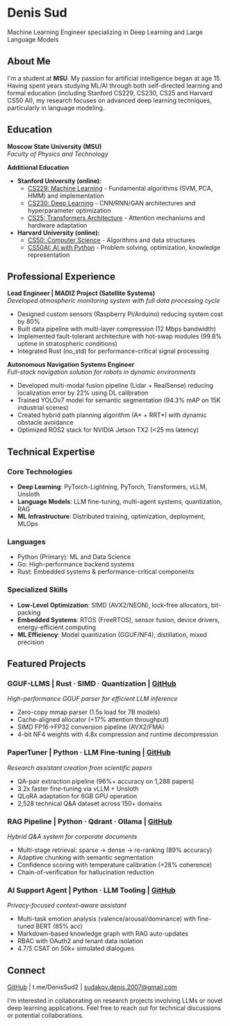 # Denis Sud

Machine Learning Engineer specializing in Deep Learning and Large Language Models

## About Me

I'm a student at **MSU**. My passion for artificial intelligence began at age 15. Having spent years studying ML/AI through both self-directed learning and formal education (including Stanford CS229, CS230, CS25 and Harvard CS50 AI), my research focuses on advanced deep learning techniques, particularly in language modeling.

## Education
**Moscow State University (MSU)**  
*Faculty of Physics and Technology* 

**Additional Education**  
- **Stanford University (online):**  
  - [CS229: Machine Learning](https://cs229.stanford.edu/) - Fundamental algorithms (SVM, PCA, HMM) and implementation  
  - [CS230: Deep Learning](https://cs230.stanford.edu/) - CNN/RNN/GAN architectures and hyperparameter optimization  
  - [CS25: Transformers Architecture](https://web.stanford.edu/class/cs25/) - Attention mechanisms and hardware adaptation  
- **Harvard University (online):**  
  - [CS50: Computer Science](https://pll.harvard.edu/course/cs50-introduction-computer-science) - Algorithms and data structures  
  - [CS50AI: AI with Python](https://pll.harvard.edu/course/cs50s-introduction-artificial-intelligence-python) - Problem solving, optimization, knowledge representation  

## Professional Experience
**Lead Engineer | MADIZ Project (Satellite Systems)**  
*Developed atmospheric monitoring system with full data processing cycle*  
- Designed custom sensors (Raspberry Pi/Arduino) reducing system cost by 80%  
- Built data pipeline with multi-layer compression (12 Mbps bandwidth)  
- Implemented fault-tolerant architecture with hot-swap modules (99.8% uptime in stratospheric conditions)  
- Integrated Rust (no_std) for performance-critical signal processing  

**Autonomous Navigation Systems Engineer**  
*Full-stack navigation solution for robots in dynamic environments*  
- Developed multi-modal fusion pipeline (Lidar + RealSense) reducing localization error by 22% using DL calibration  
- Trained YOLOv7 model for semantic segmentation (94.3% mAP on 15K industrial scenes)  
- Created hybrid path planning algorithm (A* + RRT*) with dynamic obstacle avoidance  
- Optimized ROS2 stack for NVIDIA Jetson TX2 (<25 ms latency)  

## Technical Expertise

### Core Technologies
- **Deep Learning**: PyTorch-Lightning, PyTorch, Transformers, vLLM, Unsloth
- **Language Models**: LLM fine-tuning, multi-agent systems, quantization, RAG
- **ML Infrastructure**: Distributed training, optimization, deployment, MLOps

### Languages
- Python (Primary): ML and Data Science
- Go: High-performance backend systems
- Rust: Embedded systems & performance-critical components

### Specialized Skills
- **Low-Level Optimization**: SIMD (AVX2/NEON), lock-free allocators, bit-packing  
- **Embedded Systems**: RTOS (FreeRTOS), sensor fusion, device drivers, energy-efficient computing  
- **ML Efficiency**: Model quantization (GGUF/NF4), distillation, mixed precision  

## Featured Projects

### GGUF-LLMS | Rust · SIMD · Quantization | [GitHub](https://github.com/DenisSud/gguf-llms)  
*High-performance GGUF parser for efficient LLM inference*  
- Zero-copy mmap parser (1.5s load for 7B models)  
- Cache-aligned allocator (+17% attention throughput)  
- SIMD FP16→FP32 conversion pipeline (AVX2/FMA)  
- 4-bit NF4 weights with 4.8x compression and runtime decompression  

### PaperTuner | Python · LLM Fine-tuning | [GitHub](https://github.com/DenisSud/papertuner)  
*Research assistant creation from scientific papers*  
- QA-pair extraction pipeline (96%+ accuracy on 1,288 papers)  
- 3.2x faster fine-tuning via vLLM + Unsloth  
- QLoRA adaptation for 6GB GPU operation  
- 2,528 technical Q&A dataset across 150+ domains  

### RAG Pipeline | Python · Qdrant · Ollama | [GitHub](https://github.com/DenisSud/RAG-agent)  
*Hybrid Q&A system for corporate documents*  
- Multi-stage retrieval: sparse → dense → re-ranking (89% accuracy)  
- Adaptive chunking with semantic segmentation  
- Confidence scoring with temperature calibration (+28% coherence)  
- Chain-of-verification for hallucination reduction  

### AI Support Agent | Python · LLM Tooling | [GitHub](https://github.com/DenisSud/partner-ai)  
*Privacy-focused context-aware assistant*  
- Multi-task emotion analysis (valence/arousal/dominance) with fine-tuned BERT (85% acc)  
- Markdown-based knowledge graph with RAG auto-updates  
- RBAC with OAuth2 and tenant data isolation  
- 4.7/5 CSAT on 50k+ simulated dialogues  

## Connect

[GitHub](https://github.com/DenisSud/) | t.me/DenisSud2 | sudakov.denis.2007@gmail.com

I'm interested in collaborating on research projects involving LLMs or novel deep learning applications. Feel free to reach out for technical discussions or potential collaborations.
